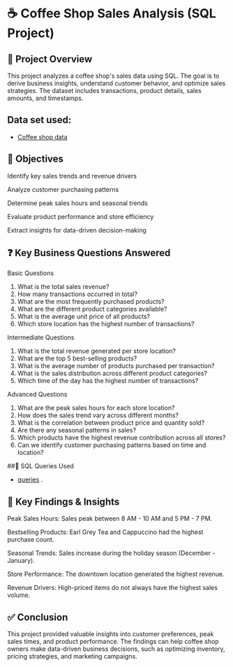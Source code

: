 # ☕ Coffee Shop Sales Analysis (SQL Project)
## 📌 Project Overview

This project analyzes a coffee shop's sales data using SQL. The goal is to derive business insights, understand customer behavior, and optimize sales strategies. The dataset includes transactions, product details, sales amounts, and timestamps.

## Data set used:
- <a href="https://github.com/Shilpa2654/COFFEE-SHOP-SALES/blob/main/coffee_shop.csv">Coffee shop data</a>


## 🎯 Objectives

Identify key sales trends and revenue drivers

Analyze customer purchasing patterns

Determine peak sales hours and seasonal trends

Evaluate product performance and store efficiency

Extract insights for data-driven decision-making

## ❓ Key Business Questions Answered

 Basic Questions
1. What is the total sales revenue?
2. How many transactions occurred in total?
3. What are the most frequently purchased products?
4. What are the different product categories available?
5. What is the average unit price of all products?
6. Which store location has the highest number of transactions?

 Intermediate Questions
1. What is the total revenue generated per store location?
2. What are the top 5 best-selling products?
3. What is the average number of products purchased per transaction?
4. What is the sales distribution across different product categories?
5. Which time of the day has the highest number of transactions?

 Advanced Questions
1. What are the peak sales hours for each store location?
2. How does the sales trend vary across different months?
3. What is the correlation between product price and quantity sold?
4. Are there any seasonal patterns in sales?
5. Which products have the highest revenue contribution across all stores?
6. Can we identify customer purchasing patterns based on time and location?

##📌 SQL Queries Used
- <a href="https://github.com/Shilpa2654/COFFEE-SHOP-SALES/blob/main/COFFEE_SHOP_SALES.sql">queries</a> .

## 📌 Key Findings & Insights

Peak Sales Hours: Sales peak between 8 AM - 10 AM and 5 PM - 7 PM.

Bestselling Products: Earl Grey Tea and Cappuccino had the highest purchase count.

Seasonal Trends: Sales increase during the holiday season (December - January).

Store Performance: The downtown location generated the highest revenue.

Revenue Drivers: High-priced items do not always have the highest sales volume.

## ✅ Conclusion

This project provided valuable insights into customer preferences, peak sales times, and product performance. The findings can help coffee shop owners make data-driven business decisions, such as optimizing inventory, pricing strategies, and marketing campaigns.
